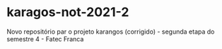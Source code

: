# karagos-not-2021-2
Novo repositório par o projeto karangos (corrigido) - segunda etapa do semestre 4 - Fatec Franca
